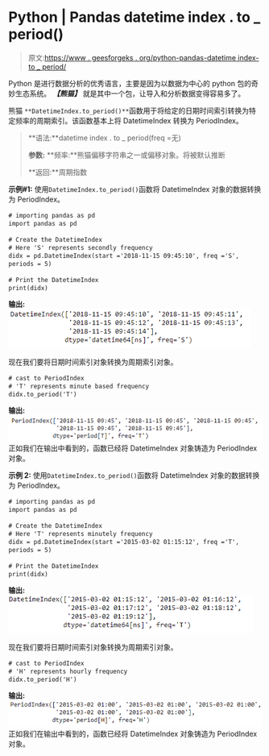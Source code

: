 # Python | Pandas datetime index . to _ period()

> 原文:[https://www . geesforgeks . org/python-pandas-datetime index-to _ period/](https://www.geeksforgeeks.org/python-pandas-datetimeindex-to_period/)

Python 是进行数据分析的优秀语言，主要是因为以数据为中心的 python 包的奇妙生态系统。 ***【熊猫】*** 就是其中一个包，让导入和分析数据变得容易多了。

熊猫 `**DatetimeIndex.to_period()**`函数用于将给定的日期时间索引转换为特定频率的周期索引。该函数基本上将 DatetimeIndex 转换为 PeriodIndex。

> **语法:**datetime index . to _ period(freq =无)
> 
> **参数:**
> **频率:**熊猫偏移字符串之一或偏移对象。将被默认推断
> 
> **返回:**周期指数

**示例#1:** 使用`DatetimeIndex.to_period()`函数将 DatetimeIndex 对象的数据转换为 PeriodIndex。

```
# importing pandas as pd
import pandas as pd

# Create the DatetimeIndex
# Here 'S' represents secondly frequency 
didx = pd.DatetimeIndex(start ='2018-11-15 09:45:10', freq ='S', periods = 5)

# Print the DatetimeIndex
print(didx)
```

**输出:**
![](img/63617d74f095de068a8d94c7b83e0d5c.png)

现在我们要将日期时间索引对象转换为周期索引对象。

```
# cast to PeriodIndex
# 'T' represents minute based frequency
didx.to_period('T')
```

**输出:**
![](img/6efcd4a88d342cc372f6cfa7249d9b73.png)
正如我们在输出中看到的，函数已经将 DatetimeIndex 对象铸造为 PeriodIndex 对象。

**示例 2:** 使用`DatetimeIndex.to_period()`函数将 DatetimeIndex 对象的数据转换为 PeriodIndex。

```
# importing pandas as pd
import pandas as pd

# Create the DatetimeIndex
# Here 'T' represents minutely frequency 
didx = pd.DatetimeIndex(start ='2015-03-02 01:15:12', freq ='T', periods = 5)

# Print the DatetimeIndex
print(didx)
```

**输出:**
![](img/43a13a7430e0bb0152b9bb82d54a137b.png)

现在我们要将日期时间索引对象转换为周期索引对象。

```
# cast to PeriodIndex
# 'H' represents hourly frequency
didx.to_period('H')
```

**输出:**
![](img/6eb170553651a195d13d7d82129c5c16.png)
正如我们在输出中看到的，函数已经将 DatetimeIndex 对象铸造为 PeriodIndex 对象。
